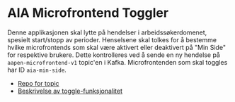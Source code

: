 # AIA Microfrontend Toggler

Denne applikasjonen skal lytte på hendelser i arbeidssøkerdomenet, spesielt start/stopp av perioder. Henselsene skal
tolkes for å bestemme hvilke microfrontends som skal være aktivert eller deaktivert på "Min Side" for
respektive brukere. Dette kontrolleres ved å sende en ny hendelse på `aapen-microfrontend-v1` topic'en
i Kafka. Microfrontenden som skal toggles har ID `aia-min-side`.

* [Repo for topic](https://github.com/navikt/min-side-microfrontend-topic-iac)
* [Beskrivelse av toggle-funksjonalitet](https://navikt.github.io/tms-dokumentasjon/microfrontend/#toggle-pa-microfrontend)
